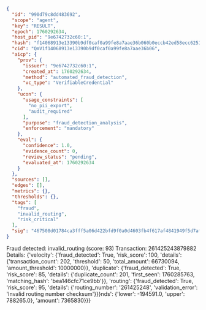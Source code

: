 ```json
{
  "id": "990d79c8dd483692",
  "scope": "agent",
  "key": "RESULT",
  "epoch": 1760292634,
  "host_pid": "9e6742732c60:1",
  "hash": "f14068913e13390b9df0caf0a99fe8a7aae36b060b0eccb42ed58ecc6251bb94",
  "cid": "QmV1f14068913e13390b9df0caf0a99fe8a7aae36b06",
  "aicp": {
    "prov": {
      "issuer": "9e6742732c60:1",
      "created_at": 1760292634,
      "method": "automated_fraud_detection",
      "vc_type": "VerifiableCredential"
    },
    "ucon": {
      "usage_constraints": [
        "no_pii_export",
        "audit_required"
      ],
      "purpose": "fraud_detection_analysis",
      "enforcement": "mandatory"
    },
    "eval": {
      "confidence": 1.0,
      "evidence_count": 0,
      "review_status": "pending",
      "evaluated_at": 1760292634
    }
  },
  "sources": [],
  "edges": [],
  "metrics": {},
  "thresholds": {},
  "tags": [
    "fraud",
    "invalid_routing",
    "risk_critical"
  ],
  "sig": "467508d01784ca3fff5a06d422bfd9f0a0d4603fb4f617af4841949f5d7afac6"
}
```

Fraud detected: invalid_routing (score: 93)
Transaction: 261425243879882
Details: {'velocity': {'fraud_detected': True, 'risk_score': 100, 'details': {'transaction_count': 202, 'threshold': 50, 'total_amount': 66730094, 'amount_threshold': 10000000}}, 'duplicate': {'fraud_detected': True, 'risk_score': 85, 'details': {'duplicate_count': 201, 'first_seen': 1760285763, 'matching_hash': 'bea146cfc71ce9bb'}}, 'routing': {'fraud_detected': True, 'risk_score': 95, 'details': {'routing_number': '261425248', 'validation_error': 'Invalid routing number checksum'}}}nds': {'lower': -194591.0, 'upper': 788265.0}, 'amount': 7365830}}}